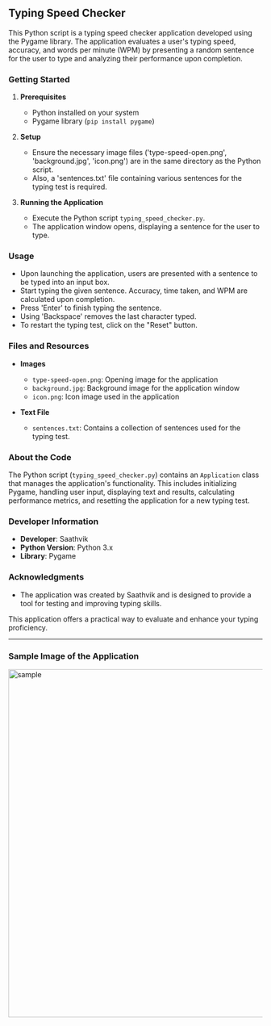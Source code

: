 ## Typing Speed Checker 
This Python script is a typing speed checker application developed using the Pygame library. The application evaluates a user's typing speed, accuracy, and words per minute (WPM) by presenting a random sentence for the user to type and analyzing their performance upon completion.

### Getting Started

1. **Prerequisites**
    - Python installed on your system
    - Pygame library (`pip install pygame`)

2. **Setup**
    - Ensure the necessary image files ('type-speed-open.png', 'background.jpg', 'icon.png') are in the same directory as the Python script.
    - Also, a 'sentences.txt' file containing various sentences for the typing test is required.

3. **Running the Application**
    - Execute the Python script `typing_speed_checker.py`.
    - The application window opens, displaying a sentence for the user to type.

### Usage

- Upon launching the application, users are presented with a sentence to be typed into an input box.
- Start typing the given sentence. Accuracy, time taken, and WPM are calculated upon completion.
- Press 'Enter' to finish typing the sentence.
- Using 'Backspace' removes the last character typed.
- To restart the typing test, click on the "Reset" button.

### Files and Resources

- **Images**
    - `type-speed-open.png`: Opening image for the application
    - `background.jpg`: Background image for the application window
    - `icon.png`: Icon image used in the application

- **Text File**
    - `sentences.txt`: Contains a collection of sentences used for the typing test.

### About the Code

The Python script (`typing_speed_checker.py`) contains an `Application` class that manages the application's functionality. This includes initializing Pygame, handling user input, displaying text and results, calculating performance metrics, and resetting the application for a new typing test.

### Developer Information

- **Developer**: Saathvik
- **Python Version**: Python 3.x
- **Library**: Pygame

### Acknowledgments

- The application was created by Saathvik and is designed to provide a tool for testing and improving typing skills.

This application offers a practical way to evaluate and enhance your typing proficiency.

---
### Sample Image of the Application 
<img width="690" alt="sample" src="https://github.com/SaathvikMolakalapalli/Python-Speed-Typing-Test/assets/83639039/c4102d34-85d0-4899-970a-c57fbd731cd3">

